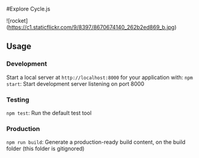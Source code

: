 #Explore Cycle.js


![rocket] (https://c1.staticflickr.com/9/8397/8670674140_262b2ed869_b.jpg)


## Usage

### Development

Start a local server at `http://localhost:8000` for your application with:
`npm start`: Start development server listening on port 8000

### Testing

`npm test`: Run the default test tool

### Production
`npm run build`: Generate a production-ready build content, on the build folder (this folder is gitignored)

